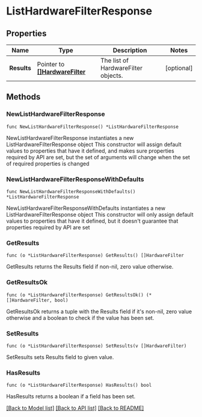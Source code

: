 # ListHardwareFilterResponse

## Properties

Name | Type | Description | Notes
------------ | ------------- | ------------- | -------------
**Results** | Pointer to [**[]HardwareFilter**](HardwareFilter.md) | The list of HardwareFilter objects. | [optional] 

## Methods

### NewListHardwareFilterResponse

`func NewListHardwareFilterResponse() *ListHardwareFilterResponse`

NewListHardwareFilterResponse instantiates a new ListHardwareFilterResponse object
This constructor will assign default values to properties that have it defined,
and makes sure properties required by API are set, but the set of arguments
will change when the set of required properties is changed

### NewListHardwareFilterResponseWithDefaults

`func NewListHardwareFilterResponseWithDefaults() *ListHardwareFilterResponse`

NewListHardwareFilterResponseWithDefaults instantiates a new ListHardwareFilterResponse object
This constructor will only assign default values to properties that have it defined,
but it doesn't guarantee that properties required by API are set

### GetResults

`func (o *ListHardwareFilterResponse) GetResults() []HardwareFilter`

GetResults returns the Results field if non-nil, zero value otherwise.

### GetResultsOk

`func (o *ListHardwareFilterResponse) GetResultsOk() (*[]HardwareFilter, bool)`

GetResultsOk returns a tuple with the Results field if it's non-nil, zero value otherwise
and a boolean to check if the value has been set.

### SetResults

`func (o *ListHardwareFilterResponse) SetResults(v []HardwareFilter)`

SetResults sets Results field to given value.

### HasResults

`func (o *ListHardwareFilterResponse) HasResults() bool`

HasResults returns a boolean if a field has been set.


[[Back to Model list]](../README.md#documentation-for-models) [[Back to API list]](../README.md#documentation-for-api-endpoints) [[Back to README]](../README.md)



